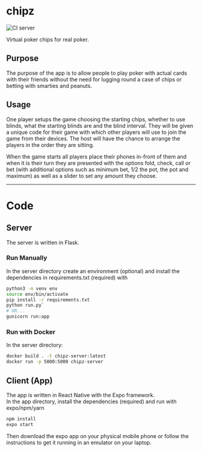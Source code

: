# chipz
![CI server](https://github.com/jj-style/chipz/workflows/CI%20server/badge.svg)

Virtual poker chips for real poker.

## Purpose
The purpose of the app is to allow people to play poker with actual cards with their friends without the need for lugging round a case of chips or betting with smarties and peanuts.

## Usage
One player setups the game choosing the starting chips, whether to use blinds, what the starting blinds are and the blind interval. They will be given a unique code for their game with which other players will use to join the game from their devices.
The host will have the chance to arrange the players in the order they are sitting.

When the game starts all players place their phones in-front of them and when it is their turn they are presented with the options fold, check, call or bet (with additional options such as minimum bet, 1/2 the pot, the pot and maximum) as well as a slider to set any amount they choose.

---

# Code
## Server
The server is written in Flask.
### Run Manually
In the server directory create an environment (optional) and install the dependencies in requirements.txt (required) with
```bash
python3 -m venv env
source env/bin/activate
pip install -r requirements.txt
python run.py`
# OR...
gunicorn run:app
```

### Run with Docker
In the server directory:
```bash
docker build . -t chipz-server:latest
docker run -p 5000:5000 chipz-server
```

## Client (App)
The app is written in React Native with the Expo framework.  
In the app directory, install the dependencies (required) and run with expo/npm/yarn
```bash
npm install
expo start
```
Then download the expo app on your physical mobile phone or follow the instructions to get it running in an emulator on your laptop.
